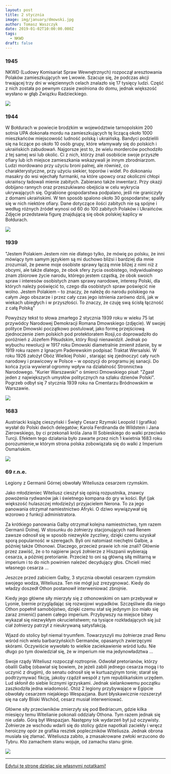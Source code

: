 ```yaml
---
layout: post
title: 2 stycznia
image: img/january/dmowski.jpg
author: Tomasz Waszczyk
date: 2019-01-02T10:00:00.000Z
tags:
  - NKWD
draft: false  
---
```


### 1945

NKWD (Ludowy Komisariat Spraw Wewnętrznych) rozpoczął aresztowania Polaków zamieszkujących we Lwowie. Szacuje się, że podczas akcji trwającej trzy dni w więziennych celach znalazło się 17 tysięcy ludzi. Część z nich została po pewnym czasie zwolniona do domu, jednak większość wysłano w głąb Związku Radzieckiego.

<img src="./img/january/nkwd.jpg"/><br>

### 1944

W Bołdurach w powiecie brodzkim w województwie tarnopolskim 200 sotnia UPA dokonała mordu na zamieszkujących tę liczącą około 1000 mieszkańców miejscowość ludność polską i ukraińską.
Bandyci podzielili się na liczące po około 10 osób grupy, które włamywały się do polskich i ukraińskich zabudowań. Najgorsze jest to, że wielu morderców pochodziło z tej samej wsi lub okolic. Ci z nich, którzy znali osobiście swoje przyszłe ofiary lub ich miejsce zamieszkania wskazywali je innym zbrodniarzom. Ludzi mordowano przy użyciu broni palnej, ale również, co charakterystyczne, przy użyciu siekier, toporów i wideł. Po dokonaniu masakry do wsi wjechały furmanki, na które upowcy oraz okoliczni chłopi ukraińscy ładowali mienie zabitych. Zabierano także inwentarz. Przy okazji dobijano rannych oraz przeszukiwano obejścia w celu wykrycia ukrywających się. Ograbione gospodarstwa podpalano, jeśli nie graniczyły z domami ukraińskimi. W ten sposób spalono około 30 gospodarstw; spaliły się w nich niektóre ofiary.
Dane dotyczące ilości zabitych nie są spójne i według różnych źródeł wynosi od 60 do 100 zabitych Polaków i Ukraińców.
Zdjęcie przedstawia figurę znajdującą się obok polskiej kaplicy w Bołdurach.

<img src="./img/january/boudury.jpg"/><br>

### 1939

"Jestem Polakiem Jestem nim nie dlatego tylko, że mówię po polsku, że inni mówiący tym samym językiem są mi duchowo bliżsi i bardziej dla mnie zrozumiali, że pewne moje osobiste sprawy łączą mnie bliżej z nimi niż z obcymi, ale także dlatego, że obok sfery życia osobistego, indywidualnego znam zbiorowe życie narodu, którego jestem cząstką, że obok swoich spraw i interesów osobistych znam sprawy narodowe, interesy Polski, dla których należy poświęcić to, czego dla osobistych spraw poświęcić nie wolno. Jestem Polakiem – to znaczy, że należę do narodu polskiego na całym Jego obszarze i przez cały czas jego istnienia zarówno dziś, jak w wiekach ubiegłych i w przyszłości. To znaczy, że czuję swą ścisłą łączność z całą Polską"

Powyższy tekst to słowa zmarłego 2 stycznia 1939 roku w wieku 75 lat przywódcy Narodowej Demokracji Romana Dmowskiego (zdjęcie).
W swojej polityce Dmowski początkowo postulował, jako formę przejściową zjednoczenie ziem polskich pod protektoratem Rosji,co doprowadziło do poróżnień z Józefem Piłsudskim, który Rosji nienawidził. Jednak po wybuchu rewolucji w 1917 roku Dmowski diametralnie zmienił zdanie, by w 1919 roku razem z Ignacym Paderewskim podpisać Traktat Wersalski.
W roku 1926 założył Obóz Wielkiej Polski ,
starając się zjednoczyć cały ruch narodowy i
prawicowy w Polsce – w opozycji do programu
jej sanacji. Do końca życia wywierał ogromny
wpływ na działalność Stronnictwa Narodowego.
"Kurier Warszawski" o śmierci Dmowskiego pisał:
"Zgasł jeden z największych umysłów politycznych na szlaku dzienów Polski".
Pogrzeb odbył się 7 stycznia 1939 roku na Cmentarzu Bródnowskim w Warszawie.

<img src="./img/january/dmowski.jpg"/><br>

### 1683

Austriacki książę cieszyński i Święty Cesarz Rzymski Leopold I (grafika) wysłał do Polski dwóch delegatów; Karola Ferdinanda de Wildstein i Jana Zierowskiego, by ci przekonali króla Jana III Sobieskiego do walki przeciwko Turcji. Efektem tego działania było zawarte przez nich 1 kwietnia 1683 roku porozumienie,w którym strona polska zobowiązała się do walki z Imperium Osmańskim.

<img src="./img/january/leopold.jpg"/><br>

### 69 r.n.e.

Legiony z Germanii Górnej obwołały Witeliusza cesarzem rzymskim.

Jako młodzieniec Witeliusz cieszył się opinią rozpustnika, znawcy powożenia rydwanów jak i świetnego kompana do gry w kości. Był (jak większość hulaszczej młodzieży) przyjacielem Nerona. To za jego panowania otrzymał namiestnictwo Afryki. O dziwo wywiązywał się wzorowo z funkcji administratora.

Za krótkiego panowania Galby otrzymał kolejna namiestnictwo, tym razem Germanii Dolnej. W stosunku do żołnierzy stacjonujących nad Renem zawsze odnosił się w sposób niezwykle życzliwy, dzięki czemu uzyskał sporą popularność w szeregach. Byli oni natomiast niechętni Galbie, a później także Othonowi. Dlaczego, przecież prawie ich nie znali? Głównie przez zawiść, że o to najpierw jacyś żołnierze z Hiszpanii wybierają cesarza, a później pretorianie. Przecież to oni są główną siłą militarną w imperium i to do nich powinien należeć decydujący głos. Chcieli mieć własnego cesarza ...

Jeszcze przed zabiciem Galby, 3 stycznia obwołali cesarzem rzymskim swojego wodza, Witeliusza. Ten nie mógł już zrezygnować. Kiedy do władzy doszedł Othon postanowił interweniować zbrojnie.

Kiedy jego główne siły mierzyły się z othonowskimi on sam przebywał w Lyonie, biernie przyglądając się rozwojowi wypadków. Szczęśliwie dla niego Othon popełnił samobójstwo, dzięki czemu stał się jedynym (co miało się zaraz zmienić) panem całego imperium. Przybywszy na miejsce bitwy wykazał się niezwykłym okrucieństwem; na tysiące rozkładających się już ciał żołnierzy patrzył z nieukrywaną satysfakcją.

Wjazd do stolicy był niemal tryumfem. Towarzyszyli mu żołnierze znad Renu wśród nich wielu barbarzyńskich Germanów, opasanych zwierzęcymi skórami. Oczywiście wywołało to wielkie zaciekawienie wśród ludu. Nie długo po tym dowiedział się, że w imperium nie ma jedynowładztwa ...

Swoje rządy Witeliusz rozpoczął roztropnie. Odwołał pretorianów, którzy obalili Galbę (obawiał się bowiem, że jeżeli zabili jednego cesarza mogą i to uczynić z drugim), do senatu odnosił się w kurtuazyjnym tonie; starał się podtrzymywać fikcję, jakoby rządził wespół z tym republikańskim urzędem. Lud skłonił do siebie licznymi igrzyskami. Jednak sielankowemu początku zaszkodziła jedna wiadomość. Otóż 2 legiony przybywające w Egipcie obwołały cesarzem niejakiego Wespazjana. Bunt błyskawicznie rozszerzył się na cały Bliski Wschód, cesarz musiał interweniować.

Główne siły przeciwników zmierzyły się pod Bedriacum, gdzie kilka miesięcy temu Witelianie pokonali oddziały Othona. Tym razem jednak się nie udało. Górą był Wespazjan. Następny tok wydarzeń był już oczywisty. Żołnierze ze wschodu wdarli się do stolicy gdzie napotkali zaciekły i wręcz heroiczny opór ze grafika resztek popleczników Witeliusza. Jednak obrona musiała się złamać. Witeliusza zabito, a zmasakrowane zwłoki wrzucono do Tybru. Kto zamachem stanu wojuje, od zamachu stanu ginie.

<img src="./img/january/witeliusz.jpg"/><br>

---

<a href="https://github.com/TomaszWaszczyk/historia.waszczyk.com/edit/master/src/content/january-2.md" target="_blank">Edytuj tę stronę dzieląc się własnymi notatkami!</a>
